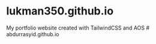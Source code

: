 # lukman350.github.io
My portfolio website created with TailwindCSS and AOS
#   a b d u r r a s y i d . g i t h u b . i o  
 